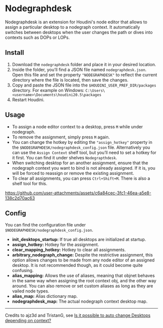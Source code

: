 # Nodegraphdesk
Nodegraphdesk is an extension for Houdini's node editor that allows to assign a particular desktop 
to a nodegraph context. It automatically switches between desktops when the user changes the path 
or dives into contexts such as DOPs or LOPs.

## Install
1. Download the `nodegraphdesk` folder and place it in your desired location.
2. Inside the folder, you’ll find a JSON file named `nodegraphdesk.json`. Open this file and set
the property `"NODEGRAPHDESK"` to reflect the current directory where the file is located, then save
the changes.
4. Copy and paste the JSON file into the `$HOUDINI_USER_PREF_DIR/packages` directory. For example on
Windows: `C:\Users\<username>\Documents\houdini20.5\packages`
5. Restart Houdini.

## Usage
- To assign a node editor context to a desktop, press `M` while under nodegraph.
- To remove the assignment, simply press `M` again.
- You can change the hotkey by editing the `"assign_hotkey"` property in the
`$NODEGRAPHDESK/nodegraphdesk_config.json` file. Alternatively you can use the `Assign Context` shelf
tool, but you’ll need to set a hotkey for it first. You can find it under shelves `Nodegrapthdesk`.
- When switching desktop for an another assignment, ensure that the nodegraph context you want to bind 
is not already assigned. If it is, you will be forced to reassign or remove the existing assignment.
- To clear all assignments, you can press `Ctrl+Shift+M`. There is also a shelf tool for this.

https://github.com/user-attachments/assets/c6a84cec-3fc1-46ea-a5e8-138c2d70ac63

## Config
You can find the configuration file under `$NODEGRAPHDESK/nodegraphdesk_config.json`.
- **init_desktops_startup:** If true all desktops are initialized at startup.
- **assign_hotkey:** Hotkey for the assignment.
- **clear_mapping_hotkey:** Hotkey to clear all assignments.
- **arbitrary_nodegraph_change:** Despite the restrictive assignment, this option allows changes
to be made from any node editor of an assigned desktop. It is not recommended though, as it could
become quite confusing.
- **alias_mapping:** Allows the use of aliases, meaning that objnet behaves in the same way when
assigning the root context obj, and the other way around. You can also remove or set custom aliases as
long as they are vailed node types.
- **alias_map:** Alias dictionary map.
- **nodegraphdesk_map:** The actual nodegraph context desktop map.
---
Credits to ajz3d and TristanG, see [Is it possible to auto change Desktops depending on context?](https://www.sidefx.com/forum/topic/97428/) 
